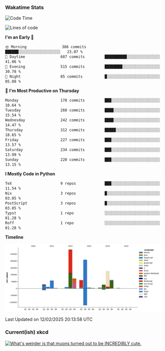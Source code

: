 ### Wakatime Stats
<!--START_SECTION:waka-->
![Code Time](http://img.shields.io/badge/Code%20Time-3%2C025%20hrs%2035%20mins-blue)

![Lines of code](https://img.shields.io/badge/From%20Hello%20World%20I%27ve%20Written-963.9%20thousand%20lines%20of%20code-blue)

**I'm an Early 🐤** 

```text
🌞 Morning                386 commits         ██████░░░░░░░░░░░░░░░░░░░   23.07 % 
🌆 Daytime                687 commits         ██████████░░░░░░░░░░░░░░░   41.06 % 
🌃 Evening                515 commits         ████████░░░░░░░░░░░░░░░░░   30.78 % 
🌙 Night                  85 commits          █░░░░░░░░░░░░░░░░░░░░░░░░   05.08 % 
```
📅 **I'm Most Productive on Thursday** 

```text
Monday                   178 commits         ███░░░░░░░░░░░░░░░░░░░░░░   10.64 % 
Tuesday                  260 commits         ████░░░░░░░░░░░░░░░░░░░░░   15.54 % 
Wednesday                242 commits         ████░░░░░░░░░░░░░░░░░░░░░   14.47 % 
Thursday                 312 commits         █████░░░░░░░░░░░░░░░░░░░░   18.65 % 
Friday                   227 commits         ███░░░░░░░░░░░░░░░░░░░░░░   13.57 % 
Saturday                 234 commits         ███░░░░░░░░░░░░░░░░░░░░░░   13.99 % 
Sunday                   220 commits         ███░░░░░░░░░░░░░░░░░░░░░░   13.15 % 
```


**I Mostly Code in Python** 

```text
TeX                      9 repos             ███░░░░░░░░░░░░░░░░░░░░░░   11.54 % 
Nix                      3 repos             █░░░░░░░░░░░░░░░░░░░░░░░░   03.85 % 
PostScript               3 repos             █░░░░░░░░░░░░░░░░░░░░░░░░   03.85 % 
Typst                    1 repo              ░░░░░░░░░░░░░░░░░░░░░░░░░   01.28 % 
Roff                     1 repo              ░░░░░░░░░░░░░░░░░░░░░░░░░   01.28 % 
```



**Timeline**

![Lines of Code chart](https://raw.githubusercontent.com/joshuajeschek/joshuajeschek/main/assets/bar_graph.png)


 Last Updated on 12/02/2025 20:13:58 UTC
<!--END_SECTION:waka-->

### Current(ish) xkcd
<a id="xkcd-a" title="What's weirder is that muons turned out to be INCREDIBLY cute." href="https://www.xkcd.com" target="_blank">
        <img align="center" id="xkcd-img" src="https://imgs.xkcd.com/comics/atom.png" alt="What's weirder is that muons turned out to be INCREDIBLY cute." height=300 />
</a>
